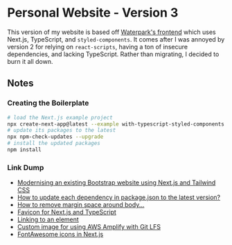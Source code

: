 # Personal Website - Version 3

This version of my website is based off [Waterpark's frontend](https://github.com/loolabs/waterpark/tree/main/client) which uses Next.js, TypeScript, and `styled-components`. It comes after I was annoyed by version 2 for relying on `react-scripts`, having a ton of insecure dependencies, and lacking TypeScript. Rather than migrating, I decided to burn it all down.

## Notes

### Creating the Boilerplate

```sh
# load the Next.js example project
npx create-next-app@latest --example with-typescript-styled-components .
# update its packages to the latest
npx npm-check-updates --upgrade
# install the updated packages
npm install
```

### Link Dump

- [Modernising an existing Bootstrap website using Next.js and Tailwind CSS](https://dev.to/jameswallis/series/7970)
- [How to update each dependency in package.json to the latest version?](https://stackoverflow.com/a/22849716)
- [How to remove margin space around body...](https://stackoverflow.com/a/9547315)
- [Favicon for Next.js and TypeScript](https://dev.to/jcubic/favicon-for-next-js-and-typescript-9gk)
- [Linking to an element](https://stackoverflow.com/a/2835151)
- [Custom image for using AWS Amplify with Git LFS](https://hub.docker.com/r/slawekkolodziej/aws-amplify-lfs)
- [FontAwesome icons in Next.js](https://fontawesome.com/docs/web/use-with/react/use-with#next-js)

